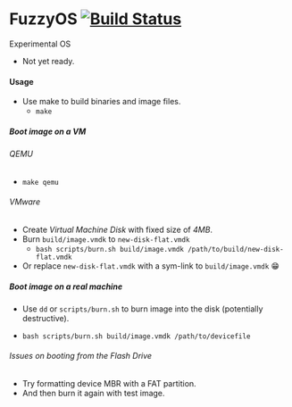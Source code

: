 # FuzzyOS [![Build Status](https://travis-ci.com/scopeInfinity/FuzzyOS.svg?branch=master)](https://travis-ci.com/scopeInfinity/FuzzyOS)
Experimental OS

- Not yet ready.

#### Usage
- Use make to build binaries and image files.
  - `make`

##### Boot image on a VM
###### QEMU
  - `make qemu`

###### VMware
  - Create *Virtual Machine Disk* with fixed size of *4MB*.
  - Burn `build/image.vmdk` to `new-disk-flat.vmdk`
    - `bash scripts/burn.sh build/image.vmdk /path/to/build/new-disk-flat.vmdk`
  - Or replace `new-disk-flat.vmdk` with a sym-link to `build/image.vmdk` :grin:

##### Boot image on a real machine
  - Use `dd` or `scripts/burn.sh` to burn image into the disk (potentially destructive).
  - ```
    bash scripts/burn.sh build/image.vmdk /path/to/devicefile
    ```
###### Issues on booting from the Flash Drive
- Try formatting device MBR with a FAT partition.
- And then burn it again with test image.
